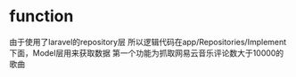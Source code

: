 # function
由于使用了laravel的repository层 所以逻辑代码在app/Repositories/Implement下面，Model层用来获取数据
第一个功能为抓取网易云音乐评论数大于10000的歌曲

